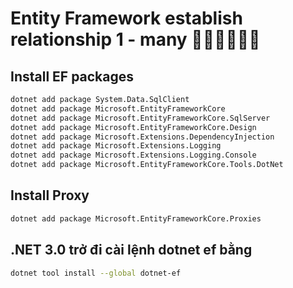 # Entity Framework establish relationship 1 - many 🎄🎋🎆🧨🎉🎃

## Install EF packages

```bash
dotnet add package System.Data.SqlClient
dotnet add package Microsoft.EntityFrameworkCore
dotnet add package Microsoft.EntityFrameworkCore.SqlServer
dotnet add package Microsoft.EntityFrameworkCore.Design
dotnet add package Microsoft.Extensions.DependencyInjection
dotnet add package Microsoft.Extensions.Logging
dotnet add package Microsoft.Extensions.Logging.Console
dotnet add package Microsoft.EntityFrameworkCore.Tools.DotNet

```

## Install Proxy

```bash
dotnet add package Microsoft.EntityFrameworkCore.Proxies
```

## .NET 3.0 trở đi cài lệnh dotnet ef bằng

```bash
dotnet tool install --global dotnet-ef
```
